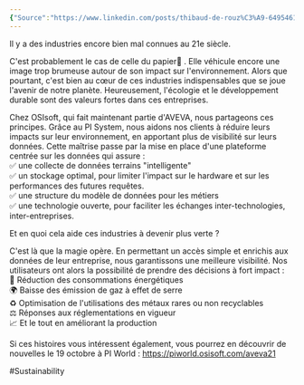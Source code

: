 ```yaml
---
{"Source":"https://www.linkedin.com/posts/thibaud-de-rouz%C3%A9-64954619_paper-pi-system-and-process-data-creating-activity-6820395489729634304-8Ed5","dg-publish":true,"permalink":"/blog-articles/sustainability/l-industrie-du-papier/","dgPassFrontmatter":true}
---
```



Il y a des industries encore bien mal connues au 21e siècle.  
  
C'est probablement le cas de celle du papier🌳 . Elle véhicule encore une image trop brumeuse autour de son impact sur l'environnement. Alors que pourtant, c'est bien au cœur de ces industries indispensables que se joue l'avenir de notre planète. Heureusement, l'écologie et le développement durable sont des valeurs fortes dans ces entreprises.  
  
Chez OSIsoft, qui fait maintenant partie d'AVEVA, nous partageons ces principes. Grâce au PI System, nous aidons nos clients à réduire leurs impacts sur leur environnement, en apportant plus de visibilité sur leurs données. Cette maîtrise passe par la mise en place d'une plateforme centrée sur les données qui assure :  
✅ une collecte de données terrains "intelligente"  
✅ un stockage optimal, pour limiter l'impact sur le hardware et sur les performances des futures requêtes.  
✅ une structure du modèle de données pour les métiers  
✅ une technologie ouverte, pour faciliter les échanges inter-technologies, inter-entreprises.  
  
Et en quoi cela aide ces industries à devenir plus verte ?  
  
C'est là que la magie opère. En permettant un accès simple et enrichis aux données de leur entreprise, nous garantissons une meilleure visibilité. Nos utilisateurs ont alors la possibilité de prendre des décisions à fort impact :  
🔌 Réduction des consommations énergétiques  
🌍 Baisse des émission de gaz à effet de serre  
♻️ Optimisation de l'utilisations des métaux rares ou non recyclables  
⚖️ Réponses aux réglementations en vigueur  
📈 Et le tout en améliorant la production  
  
Si ces histoires vous intéressent également, vous pourrez en découvrir de nouvelles le 19 octobre à PI World : https://piworld.osisoft.com/aveva21

#Sustainability
